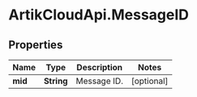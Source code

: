 # ArtikCloudApi.MessageID

## Properties
Name | Type | Description | Notes
------------ | ------------- | ------------- | -------------
**mid** | **String** | Message ID. | [optional] 


